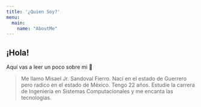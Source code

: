 ```yaml
---
title: '¿Quien Soy?'
menu:
  main:
    name: "AboutMe"
---
```


## ¡Hola!

Aquí vas a leer un poco sobre mi 🤩

> Me llamo Misael Jr. Sandoval Fierro.
> Nací en el estado de Guerrero pero radico en el estado de México.
> Tengo 22 años.
> Estudie la carrera de Ingeniería en Sistemas Computacionales y me encanta las tecnologias.

